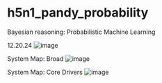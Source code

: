 # h5n1_pandy_probability
Bayesian reasoning: Probabilistic Machine Learning

12.20.24 
![image](https://github.com/user-attachments/assets/b93cb086-3883-4cab-8114-78a46922e3d9)

System Map: Broad 
![image](https://github.com/user-attachments/assets/3511a2fd-928f-424f-b10b-127d124e7a24)

System Map: Core Drivers
![image](https://github.com/user-attachments/assets/38d06cac-e495-47dd-a230-127ce01fc46c)



